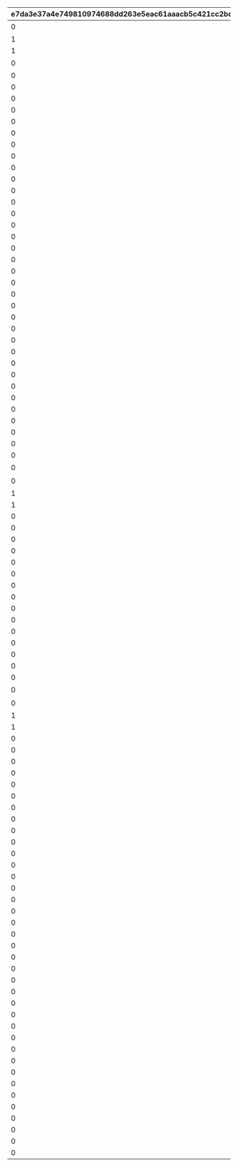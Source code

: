 |e7da3e37a4e749810974688dd263e5eac61aaacb5c421cc2bde86d53d8eed903|31705338d733febad9e0e17ed3edd39a263b958997912a08f05c639b3ce44f66|c5027ef294463a3a755b37c9a6a472a40e677279d109f05379e8f11b35a1006e|8ba62b48164c7f512e018f0a7b2302d75ee769a61b94e0c39dbbd52046e8aed8|ad1d058850151fff88903e58c62c88d32aeb9694064fc4d761bf61ff7027517f|64385822b15b5d18fa7107e779fb0f209f158f373258997e9e201b1967bcc457|287758bd6da37a745bc9dc3f4142146a4536e1dfc24891835fad3469e4d8ce7c|297c3533dce490fc39b3f2b5e59deb9c5d5df5b73cede0db3d2872f7d3b0cd79|4f9b838949b2e14d4c1b13074bfd909ad4cd35fa490e1dfeec8b546060db9d12|0cc0c3ae143ffa549fed1180167e06238664537229b407188c0571d574b1d0c4|030e22258d2bc38d1e5a00b9783ab9339394bb10474ebf1333fe815357fd19f6|6d07952293f0b6ffc6868a51f9acef515ac95dcb99bbfd36b675685c62f1d39d|9e4a506b0266e4a37daf65c48ea08320a560fead81b459f00b163fe8520c54b3|5c580288a5d4680a0dd453e96db8e43241f537ac2ec81a1148f53d663de7eeb8|22362c30c0ec57bc02adebc5bf9d57feb5c8754908461f67527f0f7a00072cb1|e96ff67e03c0a9d9b588542d70dcc1db468edd7708070079a531b87026c3df6f|
| --- | --- | --- | --- | --- | --- | --- | --- | --- | --- | --- | --- | --- | --- | --- | --- |
|0|403|3|17001001|1|1|2|0|30|2|104|0|デイリージュエルパック{1}日目のアイテムセット|デイリージュエルパック未受け取り分のジュエル|2000|9|
|1|0|3|0|0|0|1|3|7|1|103|0|||0|15|
|1|0|3|0|0|0|1|3|30|1|103|0|||0|18|
|0|405|0|17001002|2|2|3|1|7|3|103|9402|7日間スタミナ応援パック{1}日目のアイテムセット||0|19|
|0|0|0|0|2|3|4|0|0|0|0|9403|||0|20|
|0|0|0|0|5|4|4|0|0|0|0|9404|||0|21|
|0|0|0|0|8|5|4|0|0|0|0|9405|||0|22|
|0|0|0|0|11|6|4|0|0|0|0|9406|||0|23|
|0|0|0|0|14|7|4|0|0|0|0|9411|||0|26|
|0|0|0|0|16|8|4|0|0|0|0|9412|||0|27|
|0|0|0|0|1|9|5|0|0|0|908|9319|||0|28|
|0|0|0|0|3|3|4|0|0|0|0|9407|||0|29|
|0|0|0|0|6|4|4|0|0|0|0|9408|||0|30|
|0|0|0|0|9|5|4|0|0|0|0|9409|||0|31|
|0|0|0|0|12|6|4|0|0|0|0|9410|||0|32|
|0|0|0|0|1|12|5|0|0|0|908|9319|||0|33|
|0|0|0|0|4|3|4|0|0|0|0|9413|||0|34|
|0|0|0|0|7|4|4|0|0|0|0|9414|||0|35|
|0|0|0|0|10|5|4|0|0|0|0|9415|||0|36|
|0|0|0|0|13|6|4|0|0|0|0|9416|||0|37|
|0|0|0|0|15|7|4|0|0|0|0|9417|||0|38|
|0|0|0|0|17|8|4|0|0|0|0|9418|||0|39|
|0|0|0|0|18|10|4|0|0|0|0|9419|||0|40|
|0|0|0|0|19|11|4|0|0|0|0|9420|||0|41|
|0|0|0|0|1|13|5|0|0|0|908|9319|||0|42|
|0|0|0|0|1|14|5|0|0|0|908|9319|||0|43|
|0|0|0|0|1|15|5|0|0|0|908|9319|||0|44|
|0|0|0|0|20|3|4|0|0|0|0|9421|||0|45|
|0|0|0|0|21|4|4|0|0|0|0|9422|||0|46|
|0|0|0|0|22|5|4|0|0|0|0|9423|||0|47|
|0|0|0|0|23|6|4|0|0|0|0|9424|||0|48|
|0|0|0|0|24|7|4|0|0|0|0|9425|||0|49|
|0|0|0|0|25|8|4|0|0|0|0|9426|||0|50|
|0|0|0|0|26|10|4|0|0|0|0|9427|||0|51|
|0|0|0|0|27|11|4|0|0|0|0|9428|||0|52|
|0|0|0|0|28|16|4|0|0|0|0|9429|||0|53|
|0|0|0|0|29|17|4|0|0|0|0|9430|||0|54|
|0|0|0|0|1|18|5|0|0|0|908|9319|||0|55|
|0|405|0|17001002|2|2|3|1|7|3|103|9402|7日間スタミナ応援パック{1}日目のアイテムセット||0|56|
|0|403|3|17001001|1|1|2|0|30|2|104|0|デイリージュエルパック{1}日目のアイテムセット|デイリージュエルパック未受け取り分のジュエル|2000|57|
|1|0|3|0|0|0|1|3|7|1|103|0|||0|58|
|1|0|3|0|0|0|1|3|30|1|103|0|||0|59|
|0|0|0|0|20|3|4|0|0|0|0|9421|||0|71|
|0|0|0|0|21|4|4|0|0|0|0|9422|||0|72|
|0|0|0|0|22|5|4|0|0|0|0|9423|||0|73|
|0|0|0|0|23|6|4|0|0|0|0|9424|||0|74|
|0|0|0|0|24|7|4|0|0|0|0|9425|||0|75|
|0|0|0|0|25|8|4|0|0|0|0|9426|||0|76|
|0|0|0|0|26|10|4|0|0|0|0|9427|||0|77|
|0|0|0|0|27|11|4|0|0|0|0|9428|||0|78|
|0|0|0|0|28|16|4|0|0|0|0|9429|||0|79|
|0|0|0|0|29|17|4|0|0|0|0|9430|||0|80|
|0|0|0|0|1|19|5|0|0|0|908|9319|||0|81|
|0|0|0|0|1|20|5|0|0|0|908|9319|||0|82|
|0|0|0|0|1|21|6|0|0|0|0|9431|||0|83|
|0|0|0|0|1|22|6|0|0|0|0|9431|||0|84|
|0|0|0|0|2|23|5|0|0|0|908|9319|||0|85|
|0|405|0|17001002|2|2|3|1|7|3|103|9402|7日間スタミナ応援パック{1}日目のアイテムセット||0|86|
|0|403|3|17001001|1|1|2|0|30|2|104|0|デイリージュエルパック{1}日目のアイテムセット|デイリージュエルパック未受け取り分のジュエル|2000|87|
|1|0|3|0|0|0|1|3|7|1|103|0|||0|88|
|1|0|3|0|0|0|1|3|30|1|103|0|||0|89|
|0|0|0|0|20|3|4|0|0|0|0|9421|||0|101|
|0|0|0|0|21|4|4|0|0|0|0|9422|||0|102|
|0|0|0|0|22|5|4|0|0|0|0|9423|||0|103|
|0|0|0|0|23|6|4|0|0|0|0|9424|||0|104|
|0|0|0|0|24|7|4|0|0|0|0|9425|||0|105|
|0|0|0|0|25|8|4|0|0|0|0|9426|||0|106|
|0|0|0|0|26|10|4|0|0|0|0|9427|||0|107|
|0|0|0|0|27|11|4|0|0|0|0|9428|||0|108|
|0|0|0|0|28|16|4|0|0|0|0|9429|||0|109|
|0|0|0|0|29|17|4|0|0|0|0|9430|||0|110|
|0|0|0|0|2|24|6|0|0|0|0|9432|||0|111|
|0|0|0|0|2|25|6|0|0|0|0|9432|||0|112|
|0|0|0|0|1|26|5|0|0|0|908|9319|||0|113|
|0|0|0|0|2|27|7|0|0|0|0|9319|||0|114|
|0|0|0|0|1|28|5|0|0|0|908|9319|||0|115|
|0|0|0|0|4|29|6|0|0|0|0|9433|||0|116|
|0|0|0|0|4|30|6|0|0|0|0|9432|||0|117|
|0|0|0|0|1|31|5|0|0|0|908|9319|||0|118|
|0|0|0|0|1|32|5|0|0|0|908|9319|||0|119|
|0|0|0|0|4|33|6|0|0|0|0|9434|||0|120|
|0|0|0|0|5|34|6|0|0|0|0|9432|||0|121|
|0|0|0|0|6|35|6|0|0|0|0|9435|||0|122|
|0|0|0|0|7|36|6|0|0|0|0|9435|||0|123|
|0|0|0|0|8|37|6|0|0|0|0|9435|||0|124|
|0|0|0|0|9|38|6|0|0|0|0|9435|||0|125|
|0|0|0|0|10|39|6|0|0|0|0|9435|||0|126|
|0|0|0|0|1|40|5|0|0|0|908|9319|||0|127|
|0|0|0|0|4|41|6|0|0|0|0|9434|||0|128|
|0|0|0|0|5|42|6|0|0|0|0|9432|||0|129|
|0|0|0|0|6|43|6|0|0|0|0|9437|||0|130|
|0|0|0|0|7|44|6|0|0|0|0|9436|||0|131|
|0|0|0|0|8|45|6|0|0|0|0|9436|||0|132|
|0|0|0|0|9|46|6|0|0|0|0|9436|||0|133|
|0|0|0|0|10|47|6|0|0|0|0|9436|||0|134|
|0|0|0|0|11|48|6|0|0|0|0|9436|||0|135|
|0|0|0|0|5|49|6|0|0|0|0|9438|||0|136|
|0|0|0|0|3|50|6|0|0|0|0|9439|||0|137|